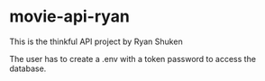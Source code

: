 # movie-api-ryan

This is the thinkful API project by Ryan Shuken

The user has to create a .env with a token password to access the database. 
